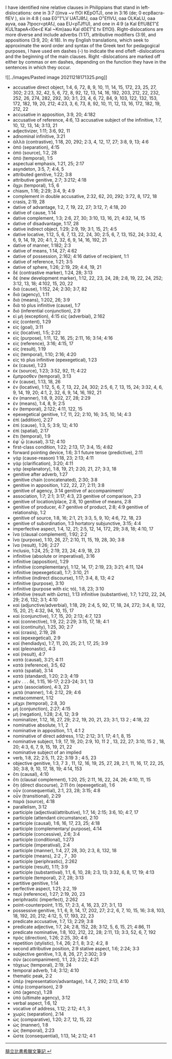 

I have identified nine relative clauses in Philippians that stand in left-
dislocations: one in 3:7 ((inva ~v f!Ol KEpOTJ),  one in 3:16 (de; 0 ecp8acra-
flEV ), six in 4:8 ( oaa E0"1"LV  UATJ8fJ,  oaa O"EflVU, oaa OLKaLU, oaa ayva, oaa 
7tpocr<ptAfJ,  oaa EU<pTJf!U),  and one in 4:9 (a Kal Ef!U8£1"£ KUL1tapeA<l0e<£ 
Kal  ~Km)aau Kal  d0£1"£  tv Ef!Ol}.  Right-dislocations  are more diverse 
and include adverbs (1:17), attributive modifiers (3:9), and appositions 
(3:9,  20;  4:18).  In my English translations, which seek to approximate 
the word order and syntax of the Greek text for pedagogical purposes, I 
have used em dashes (-) to indicate the end ofleft -dislocations and the 
beginning of the main clauses. Right -dislocations are marked off either 
by commas or em dashes, depending on the function they have in the 
sentences in which they occur. 

![[../images/Pasted image 20211218171325.png]]




- accusative direct object, 1:4, 6, 72, 8, 9, 10, 11, 14, 15, 172, 23, 25, 27, 302; 2:23, 32, 42, 5, 6, 72, 8, 92, 12, 13, 14, 16, 192, 203, 212, 22, 232, 252, 26, 274, 282, 292, 30; 3:1, 23, 4, 6, 72, 84, 9, 103, 122, 132, 153, 172, 182, 19, 20, 212; 4:23, 3, 6, 73, 8, 92, 10, 11, 12, 13, 16, 172, 182, 19, 212, 22
- accusative in apposition, 3:9, 20; 4:182
- accusative of reference, 4:6, 13 accusative subject of the infinitive, 1:7, 10, 12, 13, 14; 3:13, 21
- adjectivizer, 1:11; 3:6, 92, 11
- adnominal infinitive, 3:21
- ἀλλὰ (contrastive), 1:18, 20, 292; 2:3, 4, 12, 17, 27; 3:8, 9, 13; 4:6
- ἀπό (separation), 4:15
- ἀπό (source), 1:2, 28
- ἀπό (temporal), 1:5
- aspectual emphasis, 1:21, 25; 2:17
- asyndeton, 3:5, 7; 4:4, 5
- attributed genitive, 1:22; 3:8
- attributive genitive, 2:7; 3:212; 4:18
- ἄχρι (temporal), 1:5, 6 
- chiasm, 1:16; 2:29; 3:4, 9; 4:9
- complement in double accusative, 2:32, 62, 20, 292; 3:72, 8, 172, 18 
- crasis, 2:19, 28 
- dative of advantage, 1:2, 7, 19, 22, 27; 3:12, 7; 4:18, 20
- dative of cause, 1:14
- dative complement, 1:3; 2:6, 27, 30; 3:10, 13, 16, 21; 4:32, 14, 15
- dative of disadvantage, 1:17, 28
- dative indirect object, 1:29; 2:9, 19; 3:1, 15, 21; 4:5
- dative locative, 1:12, 5, 6, 7, 13, 22, 24, 30; 2:5, 6, 7, 13, 152, 24; 3:32, 4, 6, 9, 14, 19, 20; 4:1, 2, 32, 6, 9, 14, 16, 192, 21
- dative of manner, 1:182; 2:3
- dative of means, 1:14, 27; 4:62
- dative of possession, 2:162; 4:16 dative of recipient, 1:1
- dative of reference, 1:21; 3:5
- dative of sphere, 1:26; 2:19, 29; 4:4, 19, 21
- δέ (contrastive marker), 1:24, 28; 3:13
- δέ (new development marker), 1:12, 22, 23, 24, 28; 2:8, 19, 22, 24, 252; 3:12, 13, 18; 4:102, 15, 20, 22
- διά (cause), 1:152, 24; 2:30; 3:7, 82
- διά (agency), 1:11
- διά (means), 1:202, 26; 3:9
- διὰ τὸ plus infinitive (cause), 1:7 
- διό (inferential conjunction), 2:9 
- εἰ μή (exception), 4:15 εἰς (adverbial), 2:162
- εἰς (content), 1:29
- εἰς (goal), 3:11
- εἰς (locative), 1:5; 2:22
- εἰς (purpose), 1:11, 12, 16, 25; 2:11, 16; 3:14; 4:16
- εἰς (reference), 3:16; 4:15, 17
- εἰς (result), 1:19
- εἰς (temporal), 1:10; 2:16; 4:20
- εἰς τὸ plus infinitive (epexegetical), 1:23
- ἐκ (cause), 1:23
- ἐκ (source), 1:23; 3:52, 92, 11; 4:22
- ἔμπροσθεν (temporal), 3:13
- ἐν (cause), 1:13, 18, 26
- ἐν (locative), 1:12, 5, 6, 7, 13, 22, 24, 302; 2:5, 6, 7, 13, 15, 24; 3:32, 4, 6, 9, 14, 19, 20; 4:1, 2, 32, 6, 9, 14, 16, 192, 21
- ἐν (manner), 1:8, 9, 202, 27, 28; 2:29
- ἐν (means), 1:4, 8, 9; 2:5
- ἐν (temporal), 2:122; 4:11, 122, 15
- epexegetical genitive, 1:7, 11, 22; 2:10, 16; 3:5, 10, 14; 4:3
- ἐπί (addition), 2:27
- ἐπί (cause), 1:3, 5; 3:9, 12; 4:10
- ἐπί (spatial), 2:17
- ἔτι (temporal), 1:9
- ἐφ᾽ ᾧ (causal), 3:12; 4:10 
- first-class condition, 1:22; 2:13, 17; 3:4, 15; 4:82
- forward pointing device, 1:6; 3:1 future tense (predictive), 2:11 
- γάρ (cause-reason) 1:18, 23; 2:13; 4:11
- γάρ (clarification), 3:20; 4:11
- γάρ (explanatory), 1:8, 19, 21; 2:20, 21, 27; 3:3, 18
- genitive after adverb, 1:27 
- genitive chain (concatenated), 2:30; 3:8
- genitive in apposition, 1:22, 22, 27; 2:11; 3:8
- genitive of agency, 3:14 genitive of accompaniment/
-    association, 1:7; 2:1; 3:17; 4:3, 23 genitive of comparison, 2:3
- genitive of location/place, 2:8, 10 genitive of means, 2:8
- genitive of producer, 4:7 genitive of product, 2:8; 4:9 genitive of relationship, 1:2
- genitive of source, 1:8, 16; 2:1, 21; 3:3, 5, 9, 10; 4:6, 72, 18, 23
- genitive of subordination, 1:3 hortatory subjunctive, 3:15; 4:4
- imperfective aspect, 1:4, 12, 21; 2:5, 12, 14, 172, 29; 3:8, 18; 4:10, 17
- ἵνα (clausal complement), 1:92; 2:2
- ἵνα (purpose), 1:10, 26, 27; 2:10, 11, 15, 19, 28, 30; 3:8
- ἵνα (result), 1:26; 2:27
- inclusio, 1:24, 25; 2:19, 23, 24; 4:9, 18, 23
- infinitive (absolute or imperatival), 3:16
- infinitive (apposition), 1:29
- infinitive  (complementary), 1:12, 14, 17; 2:19, 23; 3:21; 4:11, 124
- infinitive (epexegetical), 1:7; 3:10, 21
- infinitive (indirect discourse), 1:17; 3:4, 8, 13; 4:2
- infinitive (purpose), 3:10
- infinitive (purpose with εἰς τό), 1:8, 23; 3:10
- infinitive (result with ὥστε), 1:13 infinitive (substantive), 1:7; 1:212, 22, 24, 29; 2:6, 132; 3:1; 4:10 
- καί (adjunctive/adverbial), 1:18, 29; 2:4, 5, 92, 17, 18, 24, 272; 3:4, 8, 122, 15, 20, 21; 4:32, 94, 10, 15, 17
- καί (conjunctive), 1:7, 15, 20; 2:13; 4:7, 123
- καί (connective), 1:9, 22; 2:29; 3:15, 17, 18; 4:1
- καί (continuity), 1:25, 30; 2:7
- καί (crasis), 2:19, 28
- καί (epexegetical), 2:9
- καί (hendiadys), 1:7, 11, 20, 25; 2:1, 17, 25; 3:9
- καί (pleonastic), 4:3
- καί (result), 4:7
- κατά (causal), 3:21; 4:11
- κατά (reference), 3:5, 62
- κατά (spatial), 3:14
- κατά (standard), 1:20; 2:3; 4:19 
- μὲν . . . δὲ, 1:15, 16-17; 2:23-24; 3:1, 13
- μετά (association), 4:3, 23
- μετά (manner), 1:4; 2:12, 29; 4:6
- metacomment, 1:12
- μέχρι (temporal), 2:8, 30
- μή (conjunction), 2:27; 4:15 
- μή (negation), 1:28; 2:4, 12; 3:9
- nominalizer, 1:12, 16, 27, 29; 2:2,  19, 20, 21, 23; 3:1, 13 2 ; 4:18, 22
- nominative absolute, 1:1, 2
- nominative in apposition, 1:1, 4:1 2
- nominative of direct address, 1:12;  2:12; 3:1, 17; 4:1, 8, 15
- nominative subject, 1:9, 17, 19, 20;  2:9, 10, 11 2 , 13, 22, 27; 3:10, 15 2 ,  18, 20; 4:3, 6, 7, 9, 15, 19, 21, 22
- nominative subject of an implied 
- verb, 1:8, 22; 2:5, 11, 22; 3:19 3 ;  4:5, 23
- objective genitive, 1:3, 7 3 , 11, 12,  16, 19, 25, 27, 28, 2:1, 11, 16, 17,  22, 25, 30; 3:8, 9, 10, 17, 18, 19; 4:14, 153
- ὅτι (causal), 4:10
- ὅτι (clausal complement), 1:20, 25; 2:11, 16, 22, 24, 26; 4:10, 11, 15
- ὅτι (direct discourse), 2:11 ὅτι (epexegetical), 1:6
- οὖν (consequential), 2:1, 23, 28; 3:15; 4:8
- οὖν (transitional), 2:29
- παρά (source), 4:18 
- parallelism, 3:12
- participle (adjectival/attributive), 1:7, 14; 2:15; 3:6, 10; 4:7, 17
- participle (attendant circumstance), 2:10
- participle (causal), 1:6, 16, 17, 23, 25; 4:18
- participle (complementary/ purpose), 4:14
- participle (concessive), 2:6; 3:4
- participle (conditional), 1:273
- participle (imperatival), 2:4
- participle (manner), 1:4, 27, 28, 30; 2:3, 8, 132, 18
- participle (means), 2:2 , 7 , 30
- participle (periphrastic), 2:262
- participle (result), 1:11; 3:9
- participle (substantival), 1:1, 6, 10, 28; 2:3, 13; 3:32, 6, 8, 17, 19; 4:13
- participle (temporal), 2:7, 28; 3:13
- partitive genitive, 1:14
- perfective aspect, 1:21; 2:2, 19
- περί (reference), 1:27; 2:19, 20, 23
- periphrastic (imperfect), 2:262
- point-counterpoint, 1:15, 17; 2:3, 4, 16, 23, 27; 3:1, 13
- possessive genitive, 1:1, 6, 9, 14, 17, 202, 27; 2:2, 6, 7, 10, 15, 16; 3:8, 103, 18, 192, 20, 212; 4:12, 5, 17, 193, 22, 23
- predicate accusative, 1:7, 13; 2:29; 3:8
- predicate adjective, 1:7, 24; 2:8, 152, 28; 3:12, 5, 6, 15, 21; 4:86, 11
- predicate nominative, 1:8, 102, 212, 22, 28; 2:11, 13; 3:3, 52, 6, 7, 192
- πρός (direction), 1:26; 2:25, 30; 4:6 
- repetition (stylistic), 1:4, 26; 2:1, 8; 3:2; 4:2, 8 
- second attributive position, 2:9 stative aspect, 1:6; 2:24; 3:3
- subjective genitive, 1:3, 8, 26, 27; 2:302; 3:9
- σύν (accompaniment), 1:1, 23; 2:22; 4:21
- τάχεως (temporal), 2:19, 24 
- temporal adverb, 1:4; 3:12; 4:10
- thematic peak, 2:2 
- ὑπέρ (representation/advantage), 1:4, 7, 292; 2:13, 4:10
- ὑπέρ (comparison), 2:9
- ὑπό (agency), 1:28
- ὑπό (ultimate agency), 3:12 
- verbal aspect, 1:6, 12
- vocative of address, 1:12; 2:12; 4:1, 3 
- χωρίς (separation), 2:14 
- ὡς (comparative), 1:20; 2:7, 12, 15, 22
- ὡς (manner), 1:8
- ὡς (temporal), 2:23
- ὥστε (consequential), 1:13, 14; 2:12; 4:1



---
[腓立比書希臘文筆記  ↵](../50-Philippians/Philippians-Notes.md)